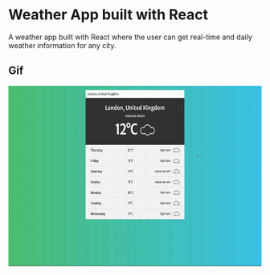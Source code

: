 # Weather App built with React

A weather app built with React where the user can get real-time and daily weather information for any city.

## Gif

<img src="/weather-app.gif" width="640" height="360"/>
